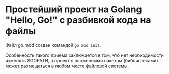 Простейший проект на Golang "Hello, Go!" с разбивкой кода на файлы
==================================================================

Файл go.mod создан командой `go mod init`.

Особенность такого приёма заключается в том, что нет необходимости
изменять $GOPATH, а проект с вложенными пакетам (библиотеками) может
размещаться в любом месте файловой системы.

